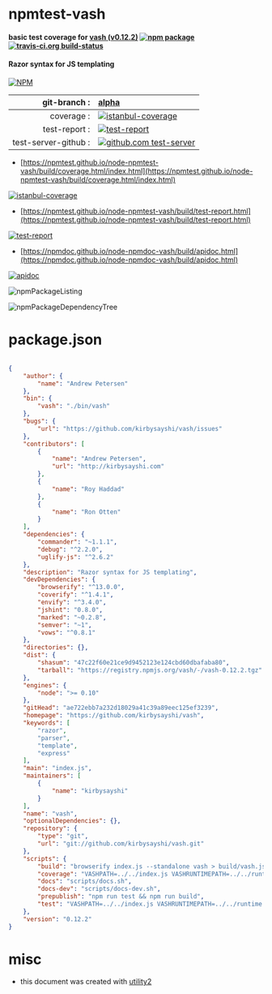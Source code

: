 # npmtest-vash

#### basic test coverage for  [vash (v0.12.2)](https://github.com/kirbysayshi/vash)  [![npm package](https://img.shields.io/npm/v/npmtest-vash.svg?style=flat-square)](https://www.npmjs.org/package/npmtest-vash) [![travis-ci.org build-status](https://api.travis-ci.org/npmtest/node-npmtest-vash.svg)](https://travis-ci.org/npmtest/node-npmtest-vash)

#### Razor syntax for JS templating

[![NPM](https://nodei.co/npm/vash.png?downloads=true&downloadRank=true&stars=true)](https://www.npmjs.com/package/vash)

| git-branch : | [alpha](https://github.com/npmtest/node-npmtest-vash/tree/alpha)|
|--:|:--|
| coverage : | [![istanbul-coverage](https://npmtest.github.io/node-npmtest-vash/build/coverage.badge.svg)](https://npmtest.github.io/node-npmtest-vash/build/coverage.html/index.html)|
| test-report : | [![test-report](https://npmtest.github.io/node-npmtest-vash/build/test-report.badge.svg)](https://npmtest.github.io/node-npmtest-vash/build/test-report.html)|
| test-server-github : | [![github.com test-server](https://npmtest.github.io/node-npmtest-vash/GitHub-Mark-32px.png)](https://npmtest.github.io/node-npmtest-vash/build/app/index.html) | | build-artifacts : | [![build-artifacts](https://npmtest.github.io/node-npmtest-vash/glyphicons_144_folder_open.png)](https://github.com/npmtest/node-npmtest-vash/tree/gh-pages/build)|

- [https://npmtest.github.io/node-npmtest-vash/build/coverage.html/index.html](https://npmtest.github.io/node-npmtest-vash/build/coverage.html/index.html)

[![istanbul-coverage](https://npmtest.github.io/node-npmtest-vash/build/screenCapture.buildCi.browser.%252Ftmp%252Fbuild%252Fcoverage.lib.html.png)](https://npmtest.github.io/node-npmtest-vash/build/coverage.html/index.html)

- [https://npmtest.github.io/node-npmtest-vash/build/test-report.html](https://npmtest.github.io/node-npmtest-vash/build/test-report.html)

[![test-report](https://npmtest.github.io/node-npmtest-vash/build/screenCapture.buildCi.browser.%252Ftmp%252Fbuild%252Ftest-report.html.png)](https://npmtest.github.io/node-npmtest-vash/build/test-report.html)

- [https://npmdoc.github.io/node-npmdoc-vash/build/apidoc.html](https://npmdoc.github.io/node-npmdoc-vash/build/apidoc.html)

[![apidoc](https://npmdoc.github.io/node-npmdoc-vash/build/screenCapture.buildCi.browser.%252Ftmp%252Fbuild%252Fapidoc.html.png)](https://npmdoc.github.io/node-npmdoc-vash/build/apidoc.html)

![npmPackageListing](https://npmtest.github.io/node-npmtest-vash/build/screenCapture.npmPackageListing.svg)

![npmPackageDependencyTree](https://npmtest.github.io/node-npmtest-vash/build/screenCapture.npmPackageDependencyTree.svg)



# package.json

```json

{
    "author": {
        "name": "Andrew Petersen"
    },
    "bin": {
        "vash": "./bin/vash"
    },
    "bugs": {
        "url": "https://github.com/kirbysayshi/vash/issues"
    },
    "contributors": [
        {
            "name": "Andrew Petersen",
            "url": "http://kirbysayshi.com"
        },
        {
            "name": "Roy Haddad"
        },
        {
            "name": "Ron Otten"
        }
    ],
    "dependencies": {
        "commander": "~1.1.1",
        "debug": "^2.2.0",
        "uglify-js": "^2.6.2"
    },
    "description": "Razor syntax for JS templating",
    "devDependencies": {
        "browserify": "^13.0.0",
        "coverify": "^1.4.1",
        "envify": "^3.4.0",
        "jshint": "0.8.0",
        "marked": "~0.2.8",
        "semver": "~1",
        "vows": "^0.8.1"
    },
    "directories": {},
    "dist": {
        "shasum": "47c22f60e21ce9d9452123e124cbd60dbafaba80",
        "tarball": "https://registry.npmjs.org/vash/-/vash-0.12.2.tgz"
    },
    "engines": {
        "node": ">= 0.10"
    },
    "gitHead": "ae722ebb7a232d18029a41c39a89eec125ef3239",
    "homepage": "https://github.com/kirbysayshi/vash",
    "keywords": [
        "razor",
        "parser",
        "template",
        "express"
    ],
    "main": "index.js",
    "maintainers": [
        {
            "name": "kirbysayshi"
        }
    ],
    "name": "vash",
    "optionalDependencies": {},
    "repository": {
        "type": "git",
        "url": "git://github.com/kirbysayshi/vash.git"
    },
    "scripts": {
        "build": "browserify index.js --standalone vash > build/vash.js && browserify --standalone vash runtime.js > build/vash-runtime.js && browserify --standalone vash --external fs --external path lib/helpers/index.js > build/vash-runtime-all.js",
        "coverage": "VASHPATH=../../index.js VASHRUNTIMEPATH=../../runtime.js browserify -t envify -t coverify test/vows/vash.test.js | node | coverify",
        "docs": "scripts/docs.sh",
        "docs-dev": "scripts/docs-dev.sh",
        "prepublish": "npm run test && npm run build",
        "test": "VASHPATH=../../index.js VASHRUNTIMEPATH=../../runtime.js vows test/vows/vash.*.js --spec"
    },
    "version": "0.12.2"
}
```



# misc
- this document was created with [utility2](https://github.com/kaizhu256/node-utility2)
